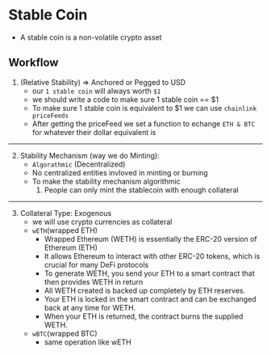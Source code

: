 # Stable Coin

-   A stable coin is a non-volatile crypto asset

## Workflow

1. (Relative Stability) => Anchored or Pegged to USD
    - our `1 stable coin` will always worth `$1`
    - we should write a code to make sure 1 stable coin == $1
    - To make sure 1 stable coin is equivalent to $1 we can use `chainlink priceFeeds`
    - After getting the priceFeed we set a function to echange `ETH & BTC` for whatever their dollar equivalent is

---

2. Stability Mechanism (way we do Minting):
    - `Algorathmic` (Decentralized)
    - No centralized entities invloved in minting or burning
    - To make the stability mechanism algorithmic
        1. People can only mint the stablecoin with enough collateral

---

3. Collateral Type: Exogenous
    - we will use crypto currencies as collateral
    - `wETH`(wrapped ETH)
        - Wrapped Ethereum (WETH) is essentially the ERC-20 version of Ethereum (ETH)
        - It allows Ethereum to interact with other ERC-20 tokens, which is crucial for many DeFi protocols
        - To generate WETH, you send your ETH to a smart contract that then provides WETH in return
        - All WETH created is backed up completely by ETH reserves.
        - Your ETH is locked in the smart contract and can be exchanged back at any time for WETH.
        - When your ETH is returned, the contract burns the supplied WETH.
    - `wBTC`(wrapped BTC)
      - same operation like wETH
